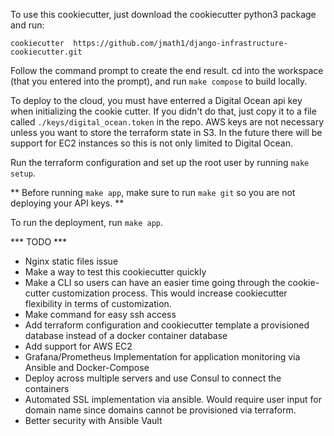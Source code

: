 To use this cookiecutter, just download the cookiecutter python3 package and run:

`cookiecutter  https://github.com/jmath1/django-infrastructure-cookiecutter.git`

Follow the command prompt to create the end result. cd into the workspace (that you entered into the prompt), and run `make compose` to build locally.

To deploy to the cloud, you must have enterred a Digital Ocean api key when initializing the cookie cutter. If you didn't do that, just copy it to a file called `./keys/digital_ocean.token` in the repo. AWS keys are not necessary unless you want to store the terraform state in S3. In the future there will be support for EC2 instances so this is not only limited to Digital Ocean.

Run the terraform configuration and set up the root user by running `make setup`.

** Before running `make app`, make sure to run `make git` so you are not deploying your API keys. **

To run the deployment, run `make app`.

*** TODO ***
* Nginx static files issue
* Make a way to test this cookiecutter quickly
* Make a CLI so users can have an easier time going through the cookie-cutter customization process. This would increase cookiecutter flexibility in terms of customization.
* Make command for easy ssh access
* Add terraform configuration and cookiecutter template a provisioned database instead of a docker container database
* Add support for AWS EC2
* Grafana/Prometheus Implementation for application monitoring via Ansible and Docker-Compose
* Deploy across multiple servers and use Consul to connect the containers
* Automated SSL implementation via ansible. Would require user input for domain name since domains cannot be provisioned via terraform.
* Better security with Ansible Vault